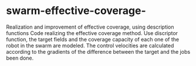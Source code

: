 # swarm-effective-coverage-
Realization and improvement of effective coverage, using description functions 
Code realizing the effective coverage method.
Use discriptor function, the target fields and the coverage capacity of each one of the robot in the swarm are modeled.
The control velocities are calculated according to the gradients of the difference between the target and the jobs been done.
